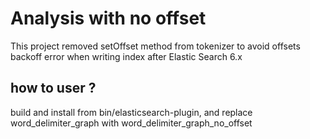 Analysis with no offset
==================================

This project removed setOffset method from tokenizer to avoid offsets backoff error when
writing index after Elastic Search 6.x



how to user ?
--------------

build and install from bin/elasticsearch-plugin, and
replace word_delimiter_graph with word_delimiter_graph_no_offset

